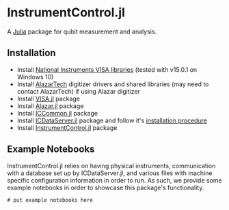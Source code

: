 InstrumentControl.jl
============

A [Julia](http://julialang.org) package for qubit measurement and analysis.

Installation
------------

+ Install [National Instruments VISA libraries](https://www.ni.com/visa/)
  (tested with v15.0.1 on Windows 10)
+ Install [AlazarTech](http://www.alazartech.com) digitizer drivers and shared libraries
  (may need to contact AlazarTech) if using Alazar digitizer
+ Install [VISA.jl](http://www.github.com/painterqubits/VISA.jl) package
+ Install [Alazar.jl](http://www.github.com/painterqubits/Alazar.jl) package
+ Install [ICCommon.jl](https://github.com/PainterQubits/ICCommon.jl) package
+ Install [ICDataServer.jl](https://github.com/PainterQubits/ICDataServer.jl)
  package and follow it's [installation procedure](https://painterqubits.github.io/ICDataServer.jl/)
+ Install [InstrumentControl.jl](http://www.github.com/painterqubits/InstrumentControl.jl) package

Example Notebooks
-----------
InstrumentControl.jl relies on having physical instruments, communication
with a database set up by ICDataServer.jl, and various files with machine specific
configuration information in order to run. As such, we provide some example
notebooks in order to showcase this package's functionality.
```
# put example notebooks here
```
